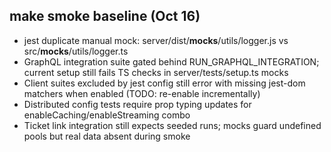 ## make smoke baseline (Oct 16)
- jest duplicate manual mock: server/dist/__mocks__/utils/logger.js vs src/__mocks__/utils/logger.ts
- GraphQL integration suite gated behind RUN_GRAPHQL_INTEGRATION; current setup still fails TS checks in server/tests/setup.ts mocks
- Client suites excluded by jest config still error with missing jest-dom matchers when enabled (TODO: re-enable incrementally)
- Distributed config tests require prop typing updates for enableCaching/enableStreaming combo
- Ticket link integration still expects seeded runs; mocks guard undefined pools but real data absent during smoke
